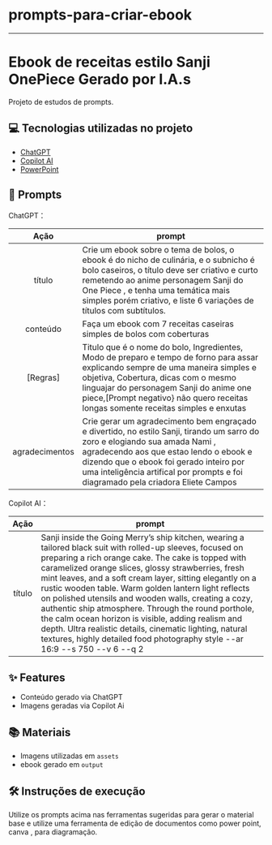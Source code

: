 # prompts-para-criar-ebook

-------


#  Ebook de receitas estilo Sanji OnePiece Gerado por I.A.s




Projeto de estudos de prompts. 

## 💻 Tecnologias utilizadas no projeto

- [ChatGPT](https://chat.openai.com/) 
- [Copilot AI](https://copilot.microsoft.com/)
- [PowerPoint](https://www.microsoft.com/en/microsoft-365/powerpoint)

## 🧠 Prompts


ChatGPT：

|   Ação   | prompt                                                                                                                                                                                                                                                                         |
| :------: | ------------------------------------------------------------------------------------------------------------------------------------------------------------------------------------------------------------------------------------------------------------------------------ |
|  título  | Crie um ebook sobre o tema de bolos, o ebook é do nicho de culinária, e o subnicho é bolo caseiros, o título deve ser criativo e curto remetendo ao anime personagem Sanji do One Piece , e tenha uma temática mais simples porém criativo, e liste 6 variações de títulos com subtítulos.                                                        |
| conteúdo | Faça um ebook com 7 receitas caseiras simples de bolos com coberturas
|[Regras]| Titulo que é o nome do bolo, Ingredientes,  Modo de preparo e tempo de forno para assar explicando sempre de uma maneira simples e objetiva, Cobertura, dicas com o mesmo linguajar do personagem Sanji do anime one piece,[Prompt negativo} não quero receitas longas somente receitas simples e enxutas|
|  agradecimentos  | Crie gerar um agradecimento bem engraçado e divertido, no estilo Sanji, tirando um sarro do zoro e elogiando sua amada Nami , agradecendo aos que estao lendo o ebook e dizendo que o ebook foi gerado inteiro por uma inteligência artifical por prompts e foi diagramado pela criadora Eliete Campos          


Copilot AI：

|  Ação  | prompt                                                                                 |
| :----: | -------------------------------------------------------------------------------------- |
| título | Sanji inside the Going Merry’s ship kitchen, wearing a tailored black suit with rolled-up sleeves, focused on preparing a rich orange cake. The cake is topped with caramelized orange slices, glossy strawberries, fresh mint leaves, and a soft cream layer, sitting elegantly on a rustic wooden table. Warm golden lantern light reflects on polished utensils and wooden walls, creating a cozy, authentic ship atmosphere. Through the round porthole, the calm ocean horizon is visible, adding realism and depth. Ultra realistic details, cinematic lighting, natural textures, highly detailed food photography style --ar 16:9 --s 750 --v 6 --q 2 |

## ✨ Features

- Conteúdo gerado via ChatGPT
- Imagens geradas via Copilot Ai

## 📚 Materiais

- Imagens utilizadas em `assets`
- ebook gerado  em `output`

## 🛠️ Instruções de execução

Utilize os prompts acima nas ferramentas sugeridas para gerar o material base e utilize uma ferramenta de edição de documentos como power point, canva , para diagramação.



